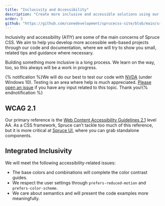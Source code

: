 ```yaml
---
title: "Inclusivity and Accessibility"
description: "Create more inclusive and accessible solutions using our micro-framework and its components."
order: 5
github: "https://github.com/conedevelopment/sprucecss-site/blob/main/src/docs/getting-started/accessibility.mdx"
---
```


<p class="lead">Inclusivity and accessibility (A11Y) are some of the main concerns of Spruce CSS. We aim to help you develop more accessible web-based projects through our code and documentation, where we will try to show you small, related tips and guidance where necessary.</p>

Building something more inclusive is a long process. We learn on the way, too, so this always will be a work in progress.

{% notification %}We will do our best to test our code with <a href="https://www.nvaccess.org/download/">NVDA</a> (under Windows 10). Testing is an area where help is much appreciated. <a href="https://github.com/conedevelopment/sprucecss/issues">Please open an issue</a> if you have any input related to this topic. Thank you!{% endnotification %}

## WCAG 2.1

Our primary reference is the [Web Content Accessibility Guidelines 2.1](https://www.w3.org/WAI/WCAG21/quickref/) level AA. As a CSS framework, Spruce can’t tackle too much of this reference, but it is more critical at [Spruce UI](/ui/getting-started/introduction), where you can grab standalone components.

## Integrated Inclusivity

We will meet the following accessibility-related issues:

- The base colors and combinations will complete the color contrast guides.
- We respect the user settings through `prefers-reduced-motion` and `prefers-color-scheme`.
- We care about semantics and will present the code examples more meaningfully.
